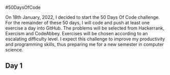 #50DaysOfCode

On 18th January, 2022, I decided to start the 50 Days Of Code challenge. For the remainder of these 50 days, I will code and push at least one exercise a day into GitHub. The problems will be selected from Hackerrank, Exercism and CodeAbbey. Exercises will be chosen according to an escalating difficulty level. I expect this challenge to improve my productivity and programming skills, thus preparing me for a new semester in computer science.  

## Day 1

